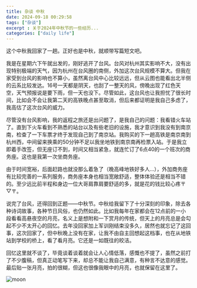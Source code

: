 ```yaml
---
title: 杂谈 中秋
date: 2024-09-18 00:29:58
tags: ["杂谈"]
excerpt : 关于2024年中秋节的一些经历...
categories: ["daily life"]
---
```



这个中秋我回家了一趟。正好也是中秋，就顺带写篇短文吧。

我是在星期六下午就出发的，刚好逃开了台风。台风对杭州其实影响不大，没有出现特别极端的天气，因为杭州在台风圈的南侧，外加这次台风规模不算大。但我在家受到台风的影响也不算小，虽然离台风中心比较远远，但从云图也能看出北半侧的云系比较发达。16号一天都是阴天，也刮了一整天的风，傍晚出现了红色天空，天气预报说是要下雨，但一天也没下。尽管如此，这台风也让我担忧了很长时间，比如会不会让我第二天的高铁晚点甚至取消，但后来都证明是我自己多虑了，我高估了这次台风的威力。

尽管没有台风影响，我的返程之旅还是出问题了，是我自己的问题：我看错火车站了。直到下火车看到不熟悉的站台以及有些老旧的设施，我才意识到我没有到南京南，检查了一下车票才终于发现自己到了南京站。我购买的下一趟高铁是南京南到杭州西，中间留来换乘的50分钟不足以我坐地铁到南京南再检票入站。于是我立即着手改签，但无座订不到，时间又相当紧急，就连忙订了6点40的一个班次的商务座。这也是我第一次坐商务座。

由于时间宽裕，后面赶路也就没那么着急了（晚高峰地铁好多人...），外加商务座有比较完善的一系列服务，商务座本身也相当宽敞舒适，整体体验还是相当不错的。至少远比前半程和身边一位大哥肩靠肩要舒适的多，就是花的钱比较心疼〒▽〒。

说完了台风，还得回到正题——中秋节。中秋给我留下了十分深刻的印象，除去各种诗词故事，各种节日风俗，也仍然如此。比如我每年在家都会在12点前的一小段看看高悬夜空的月亮，名义上是想附和一下赏月的传统，但天上的月亮总是会勾起不少不太开心的回忆。去年没回家加上军训刚结束没多久，居然也就忘记了这回事，这次回家了，但中秋晚上没有在家，让我不由自主回想起这档事，也在从地铁站到学校的桥上，看了看月亮。它还是一如既往的皎洁。

回忆这里就不谈了，毕竟谈着谈着就会让人心情低落，感慨也不提了，虽然之前打了不少腹稿，但真正动笔写下来，却总不能让我自己满意，有种言不达意的感觉。最后贴一张月亮，拍的很糊，但这也很像我眼中的月亮，也就保留在这里了。

![moon](/img/zatan/月亮.jpg)

